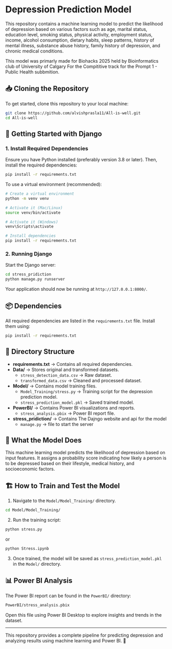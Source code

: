 # Depression Prediction Model

This repository contains a machine learning model to predict the likelihood of depression based on various factors such as age, marital status, education level, smoking status, physical activity, employment status, income, alcohol consumption, dietary habits, sleep patterns, history of mental illness, substance abuse history, family history of depression, and chronic medical conditions.

This model was primarly made for Biohacks 2025 held by Bioinformatics club of University of Calgary 
For the Compititive track for the Prompt 1 - Public Health subbmition.

## 📥 Cloning the Repository

To get started, clone this repository to your local machine:

```bash
git clone https://github.com/alvishprasla11/All-is-well.git
cd All-is-well
```

## 🚀 Getting Started with Django

### 1. Install Required Dependencies

Ensure you have Python installed (preferably version 3.8 or later). Then, install the required dependencies:

```bash
pip install -r requirements.txt
```
To use a virtual environment (recommended):
```bash
# Create a virtual environment
python -m venv venv

# Activate it (Mac/Linux)
source venv/bin/activate

# Activate it (Windows)
venv\Scripts\activate

# Install dependencies
pip install -r requirements.txt
```
### 2. Running Django

Start the Django server:

```bash
cd stress_pridiction
python manage.py runserver
```

Your application should now be running at `http://127.0.0.1:8000/`.

## 📦 Dependencies

All required dependencies are listed in the `requirements.txt` file. Install them using:

```bash
pip install -r requirements.txt
```

## 📂 Directory Structure

- **requirements.txt** → Contains all required dependencies.
- **Data/** → Stores original and transformed datasets.
  - `stress_detection_data.csv` → Raw dataset.
  - `transformed_data.csv` → Cleaned and processed dataset.
- **Model/** → Contains model training files.
  - `Model_Training/stress.py` → Training script for the depression prediction model.
  - `stress_prediction_model.pkl` → Saved trained model.
- **PowerBI/** → Contains Power BI visualizations and reports.
  - `stress_analysis.pbix` → Power BI report file.
- **stress_pridiction/** → Contains The Dajngo website and api for the model
  - `manage.py` → file to start the server


## 🧠 What the Model Does

This machine learning model predicts the likelihood of depression based on input features. It assigns a probability score indicating how likely a person is to be depressed based on their lifestyle, medical history, and socioeconomic factors.

## 🏗️ How to Train and Test the Model

1. Navigate to the `Model/Model_Training/` directory.

```bash
cd Model/Model_Training/
```

2. Run the training script:

```bash
python stress.py
```
or
```bash
python Stress.ipynb
```

3. Once trained, the model will be saved as `stress_prediction_model.pkl` in the `Model/` directory.

## 📊 Power BI Analysis

The Power BI report can be found in the `PowerBI/` directory:

```bash
PowerBI/stress_analysis.pbix
```

Open this file using Power BI Desktop to explore insights and trends in the dataset.

---

This repository provides a complete pipeline for predicting depression and analyzing results using machine learning and Power BI. 🚀

